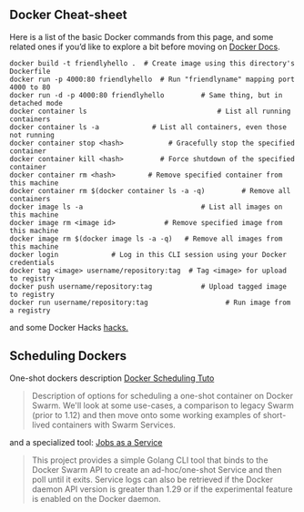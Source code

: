 
## Docker Cheat-sheet

Here is a list of the basic Docker commands from this page, and some related ones if you’d like to explore a bit before moving on [Docker Docs](https://docs.docker.com/get-started/part2/#recap-and-cheat-sheet-optional).

```docker
docker build -t friendlyhello .  # Create image using this directory's Dockerfile
docker run -p 4000:80 friendlyhello  # Run "friendlyname" mapping port 4000 to 80
docker run -d -p 4000:80 friendlyhello         # Same thing, but in detached mode
docker container ls                                # List all running containers
docker container ls -a             # List all containers, even those not running
docker container stop <hash>           # Gracefully stop the specified container
docker container kill <hash>         # Force shutdown of the specified container
docker container rm <hash>        # Remove specified container from this machine
docker container rm $(docker container ls -a -q)         # Remove all containers
docker image ls -a                             # List all images on this machine
docker image rm <image id>            # Remove specified image from this machine
docker image rm $(docker image ls -a -q)   # Remove all images from this machine
docker login             # Log in this CLI session using your Docker credentials
docker tag <image> username/repository:tag  # Tag <image> for upload to registry
docker push username/repository:tag            # Upload tagged image to registry
docker run username/repository:tag                   # Run image from a registry
```

and some Docker Hacks [hacks.](https://codefresh.io/docker-tutorial/everyday-hacks-docker/)

## Scheduling Dockers 

One-shot dockers description [Docker Scheduling Tuto](https://blog.alexellis.io/containers-on-swarm/)

>Description of options for scheduling a one-shot container on Docker Swarm. We'll look at some use-cases, a comparison to legacy Swarm (prior to 1.12) and then move onto some working examples of short-lived containers with Swarm Services.


and a specialized tool: [Jobs as a Service ](https://github.com/alexellis/jaas)

>This project provides a simple Golang CLI tool that binds to the Docker Swarm API to create an ad-hoc/one-shot Service and then poll until it exits. Service logs can also be retrieved if the Docker daemon API version is greater than 1.29 or if the experimental feature is enabled on the Docker daemon.